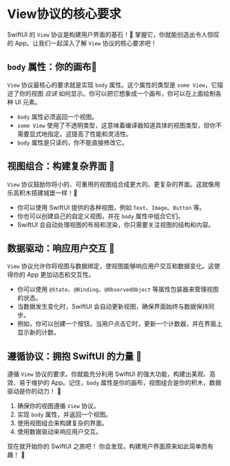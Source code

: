 ﻿# View协议的核心要求

SwiftUI 的 `View` 协议是构建用户界面的基石！🚀 掌握它，你就能创造出令人惊叹的 App。让我们一起深入了解 `View` 协议的核心要求吧！

## `body` 属性：你的画布🎨

`View` 协议最核心的要求就是实现 `body` 属性。这个属性的类型是 `some View`，它描述了你的视图 *应该* 如何显示。你可以把它想象成一个画布，你可以在上面绘制各种 UI 元素。

*   `body` 属性必须返回一个视图。
*   `some View` 使用了不透明类型，这意味着编译器知道具体的视图类型，但你不需要显式地指定。这提高了性能和灵活性。
*   `body` 属性是只读的，你不能直接修改它。

## 视图组合：构建复杂界面 🧩

`View` 协议鼓励你将小的、可重用的视图组合成更大的、更复杂的界面。这就像用乐高积木搭建城堡一样！🏰

*   你可以使用 SwiftUI 提供的各种视图，例如 `Text`、`Image`、`Button` 等。
*   你也可以创建自己的自定义视图，并在 `body` 属性中组合它们。
*   SwiftUI 会自动处理视图的布局和渲染，你只需要关注视图的结构和内容。

## 数据驱动：响应用户交互 🔄

`View` 协议允许你将视图与数据绑定，使视图能够响应用户交互和数据变化。这使得你的 App 更加动态和交互性。

*   你可以使用 `@State`、`@Binding`、`@ObservedObject` 等属性包装器来管理视图的状态。
*   当数据发生变化时，SwiftUI 会自动更新视图，确保界面始终与数据保持同步。
*   例如，你可以创建一个按钮，当用户点击它时，更新一个计数器，并在界面上显示新的计数。

## 遵循协议：拥抱 SwiftUI 的力量 💪

遵循 `View` 协议的要求，你就能充分利用 SwiftUI 的强大功能，构建出美观、高效、易于维护的 App。记住，`body` 属性是你的画布，视图组合是你的积木，数据驱动是你的动力！ 🌟

1.  确保你的视图遵循 `View` 协议。
2.  实现 `body` 属性，并返回一个视图。
3.  使用视图组合来构建复杂的界面。
4.  使用数据驱动来响应用户交互。

现在就开始你的 SwiftUI 之旅吧！ 你会发现，构建用户界面原来如此简单而有趣！ 🎉